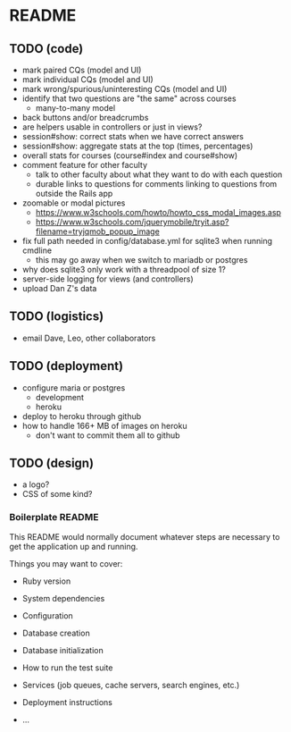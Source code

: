 # README

## TODO (code)
* mark paired CQs (model and UI)
* mark individual CQs (model and UI)
* mark wrong/spurious/uninteresting CQs (model and UI)
* identify that two questions are "the same" across courses
  * many-to-many model
* back buttons and/or breadcrumbs
* are helpers usable in controllers or just in views?
* session#show: correct stats when we have correct answers
* session#show: aggregate stats at the top (times, percentages)
* overall stats for courses (course#index and course#show)
* comment feature for other faculty
  * talk to other faculty about what they want to do with each question
  * durable links to questions for comments linking to questions from outside the   Rails app
* zoomable or modal pictures
  * https://www.w3schools.com/howto/howto_css_modal_images.asp
  * https://www.w3schools.com/jquerymobile/tryit.asp?filename=tryjqmob_popup_image
* fix full path needed in config/database.yml for sqlite3 when running cmdline
  * this may go away when we switch to mariadb or postgres
* why does sqlite3 only work with a threadpool of size 1?
* server-side logging for views (and controllers)
* upload Dan Z's data
## TODO (logistics)
* email Dave, Leo, other collaborators
## TODO (deployment)
* configure maria or postgres
  * development
  * heroku
* deploy to heroku through github
* how to handle 166+ MB of images on heroku
  * don't want to commit them all to github
## TODO (design)
* a logo?
* CSS of some kind?

### Boilerplate README
This README would normally document whatever steps are necessary to get the
application up and running.

Things you may want to cover:

* Ruby version

* System dependencies

* Configuration

* Database creation

* Database initialization

* How to run the test suite

* Services (job queues, cache servers, search engines, etc.)

* Deployment instructions

* ...

